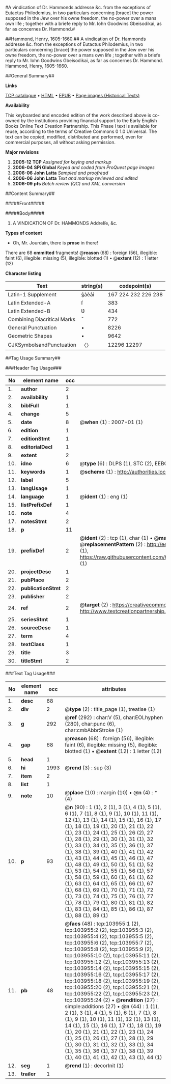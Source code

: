 #A vindication of Dr. Hammonds addresse &c. from the exceptions of Eutactus Philodemius, in two particulars concerning [brace] the power supposed in the Jew over his owne freedom, the no-power over a mans own life ; together with a briefe reply to Mr. Iohn Goodwins Gbeisodikai, as far as concernes Dr. Hammond.#

##Hammond, Henry, 1605-1660.##
A vindication of Dr. Hammonds addresse &c. from the exceptions of Eutactus Philodemius, in two particulars concerning [brace] the power supposed in the Jew over his owne freedom, the no-power over a mans own life ; together with a briefe reply to Mr. Iohn Goodwins Gbeisodikai, as far as concernes Dr. Hammond.
Hammond, Henry, 1605-1660.

##General Summary##

**Links**

[TCP catalogue](http://www.ota.ox.ac.uk/tcp/)  • 
[HTML](http://tei.it.ox.ac.uk/tcp/Texts-HTML/free/A45/A45473.html)  • 
[EPUB](http://tei.it.ox.ac.uk/tcp/Texts-EPUB/free/A45/A45473.epub) • 
[Page images (Historical Texts)](https://data.historicaltexts.jisc.ac.uk/view?pubId=eebo-15585294e&pageId=eebo-15585294e-103955-1)

**Availability**

This keyboarded and encoded edition of the
	       work described above is co-owned by the institutions
	       providing financial support to the Early English Books
	       Online Text Creation Partnership. This Phase I text is
	       available for reuse, according to the terms of Creative
	       Commons 0 1.0 Universal. The text can be copied,
	       modified, distributed and performed, even for
	       commercial purposes, all without asking permission.

**Major revisions**

1. __2005-12__ __TCP__ *Assigned for keying and markup*
1. __2006-04__ __SPi Global__ *Keyed and coded from ProQuest page images*
1. __2006-06__ __John Latta__ *Sampled and proofread*
1. __2006-06__ __John Latta__ *Text and markup reviewed and edited*
1. __2006-09__ __pfs__ *Batch review (QC) and XML conversion*

##Content Summary##

#####Front#####

#####Body#####

1. A VINDICATION OF Dr. HAMMONDS Addreſſe, &c.

**Types of content**

  * Oh, Mr. Jourdain, there is **prose** in there!

There are 68 **ommitted** fragments! 
 @__reason__ (68) : foreign (56), illegible: faint (6), illegible: missing (5), illegible: blotted (1)  •  @__extent__ (12) : 1 letter (12)

**Character listing**


|Text|string(s)|codepoint(s)|
|---|---|---|
|Latin-1 Supplement|§àèâî|167 224 232 226 238|
|Latin Extended-A|ſ|383|
|Latin Extended-B|Ʋ|434|
|Combining             Diacritical Marks|̄|772|
|General Punctuation|•|8226|
|Geometric Shapes|▪|9642|
|CJKSymbolsandPunctuation|〈〉|12296 12297|

##Tag Usage Summary##

###Header Tag Usage###

|No|element name|occ|attributes|
|---|---|---|---|
|1.|__author__|2||
|2.|__availability__|1||
|3.|__biblFull__|1||
|4.|__change__|5||
|5.|__date__|8| @__when__ (1) : 2007-01 (1)|
|6.|__edition__|1||
|7.|__editionStmt__|1||
|8.|__editorialDecl__|1||
|9.|__extent__|2||
|10.|__idno__|6| @__type__ (6) : DLPS (1), STC (2), EEBO-CITATION (1), OCLC (1), VID (1)|
|11.|__keywords__|1| @__scheme__ (1) : http://authorities.loc.gov/ (1)|
|12.|__label__|5||
|13.|__langUsage__|1||
|14.|__language__|1| @__ident__ (1) : eng (1)|
|15.|__listPrefixDef__|1||
|16.|__note__|4||
|17.|__notesStmt__|2||
|18.|__p__|11||
|19.|__prefixDef__|2| @__ident__ (2) : tcp (1), char (1)  •  @__matchPattern__ (2) : ([0-9\-]+):([0-9IVX]+) (1), (.+) (1)  •  @__replacementPattern__ (2) : http://eebo.chadwyck.com/downloadtiff?vid=$1&page=$2 (1), https://raw.githubusercontent.com/textcreationpartnership/Texts/master/tcpchars.xml#$1 (1)|
|20.|__projectDesc__|1||
|21.|__pubPlace__|2||
|22.|__publicationStmt__|2||
|23.|__publisher__|2||
|24.|__ref__|2| @__target__ (2) : https://creativecommons.org/publicdomain/zero/1.0/ (1), http://www.textcreationpartnership.org/docs/. (1)|
|25.|__seriesStmt__|1||
|26.|__sourceDesc__|1||
|27.|__term__|4||
|28.|__textClass__|1||
|29.|__title__|3||
|30.|__titleStmt__|2||


###Text Tag Usage###

|No|element name|occ|attributes|
|---|---|---|---|
|1.|__desc__|68||
|2.|__div__|2| @__type__ (2) : title_page (1), treatise (1)|
|3.|__g__|292| @__ref__ (292) : char:V (5), char:EOLhyphen (280), char:punc (6), char:cmbAbbrStroke (1)|
|4.|__gap__|68| @__reason__ (68) : foreign (56), illegible: faint (6), illegible: missing (5), illegible: blotted (1)  •  @__extent__ (12) : 1 letter (12)|
|5.|__head__|1||
|6.|__hi__|1993| @__rend__ (3) : sup (3)|
|7.|__item__|2||
|8.|__list__|1||
|9.|__note__|10| @__place__ (10) : margin (10)  •  @__n__ (4) : * (4)|
|10.|__p__|93| @__n__ (90) : 1 (1), 2 (1), 3 (1), 4 (1), 5 (1), 6 (1), 7 (1), 8 (1), 9 (1), 10 (1), 11 (1), 12 (1), 13 (1), 14 (1), 15 (1), 16 (1), 17 (1), 18 (1), 19 (1), 20 (1), 21 (1), 22 (1), 23 (1), 24 (1), 25 (1), 26 (2), 27 (1), 28 (1), 29 (1), 30 (1), 31 (1), 32 (1), 33 (1), 34 (1), 35 (1), 36 (1), 37 (1), 38 (1), 39 (1), 40 (1), 41 (1), 42 (1), 43 (1), 44 (1), 45 (1), 46 (1), 47 (1), 48 (1), 49 (1), 50 (1), 51 (1), 52 (1), 53 (1), 54 (1), 55 (1), 56 (1), 57 (1), 58 (1), 59 (1), 60 (1), 61 (1), 62 (1), 63 (1), 64 (1), 65 (1), 66 (1), 67 (1), 68 (1), 69 (1), 70 (1), 71 (1), 72 (1), 73 (1), 74 (1), 75 (1), 76 (1), 77 (1), 78 (1), 79 (1), 80 (1), 81 (1), 82 (1), 83 (1), 84 (1), 85 (1), 86 (1), 87 (1), 88 (1), 89 (1)|
|11.|__pb__|48| @__facs__ (48) : tcp:103955:1 (2), tcp:103955:2 (2), tcp:103955:3 (2), tcp:103955:4 (2), tcp:103955:5 (2), tcp:103955:6 (2), tcp:103955:7 (2), tcp:103955:8 (2), tcp:103955:9 (2), tcp:103955:10 (2), tcp:103955:11 (2), tcp:103955:12 (2), tcp:103955:13 (2), tcp:103955:14 (2), tcp:103955:15 (2), tcp:103955:16 (2), tcp:103955:17 (2), tcp:103955:18 (2), tcp:103955:19 (2), tcp:103955:20 (2), tcp:103955:21 (2), tcp:103955:22 (2), tcp:103955:23 (2), tcp:103955:24 (2)  •  @__rendition__ (27) : simple:additions (27)  •  @__n__ (44) : 1 (1), 2 (1), 3 (1), 4 (1), 5 (1), 6 (1), 7 (1), 8 (1), 9 (1), 10 (1), 11 (1), 12 (1), 13 (1), 14 (1), 15 (1), 16 (1), 17 (1), 18 (1), 19 (1), 20 (1), 21 (1), 22 (1), 23 (1), 24 (1), 25 (1), 26 (1), 27 (1), 28 (1), 29 (1), 30 (1), 31 (1), 32 (1), 33 (1), 34 (1), 35 (1), 36 (1), 37 (1), 38 (1), 39 (1), 40 (1), 41 (1), 42 (1), 43 (1), 44 (1)|
|12.|__seg__|1| @__rend__ (1) : decorInit (1)|
|13.|__trailer__|1||

